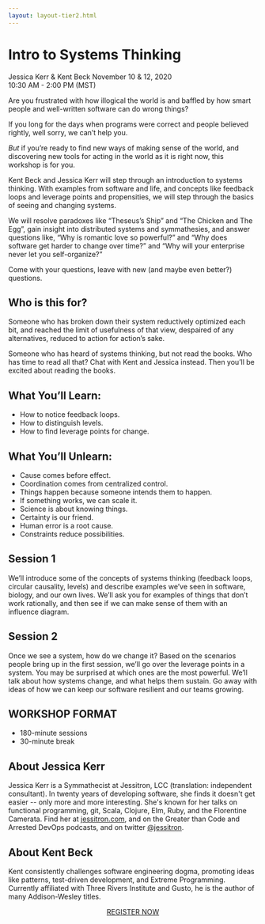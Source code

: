 ```yaml
---
layout: layout-tier2.html
---
```

<div class="container section workshop-single-page">
    <div class="row">
      <div class="col-xs-12 col-sm-2">
            <div class="speaker-container">
                <div class="co-workshop-img jessica-and-kent keep-color"></div>
                </div>
            </div>
            <div class="col-xs-12 col-sm-8 content">
                <h1>Intro to Systems Thinking</h1>
                <p><span class="speaker-name">Jessica Kerr &amp; Kent Beck</span>
                <span class="duration">November 10 &amp; 12, 2020<br>10:30 AM - 2:00 PM (MST)</span></p>
                <p>Are you frustrated with how illogical the world is and baffled by how smart people and well-written software can do wrong things?<p>
                <p>If you long for the days when programs were correct and people believed rightly, well sorry, we can’t help you.</p>
                <p><em>But</em> if you’re ready to find new ways of making sense of the world, and discovering new tools for acting in the world as it is right now, this workshop is for you.</p>
                <p>Kent Beck and Jessica Kerr will step through an introduction to systems thinking. With examples from software and life, and concepts like feedback loops and leverage points and propensities, we will step through the basics of seeing and changing systems.</p>
                <p>We will resolve paradoxes like “Theseus’s Ship” and “The Chicken and The Egg”, gain insight into distributed systems and symmathesies, and answer questions like, “Why is romantic love so powerful?” and “Why does software get harder to change over time?” and “Why will your enterprise never let you self-organize?”</p>
                <p>Come with your questions, leave with new (and maybe even better?) questions.</p>
                <h2>Who is this for?</h2>
                <p>Someone who has broken down their system reductively optimized each bit, and reached the limit of usefulness of that view, despaired of any alternatives, reduced to action for action’s sake.</p>
                <p>Someone who has heard of systems thinking, but not read the books. Who has time to read all that? Chat with Kent and Jessica instead. Then you’ll be excited about reading the books.</p>
                <h2>What You’ll Learn:</h2>
                <ul>
                    <li>How to notice feedback loops.</li>
                    <li>How to distinguish levels.</li>
                    <li>How to find leverage points for change.</li>
                </ul>
                <h2>What You’ll Unlearn:</h2>
                <ul>
                    <li>Cause comes before effect.</li>
                    <li>Coordination comes from centralized control.</li>
                    <li>Things happen because someone intends them to happen.</li>
                    <li>If something works, we can scale it.</li>
                    <li>Science is about knowing things.</li>
                    <li>Certainty is our friend.</li>
                    <li>Human error is a root cause.</li>
                    <li>Constraints reduce possibilities.</li>
                </ul>
                <h2>Session 1</h2>
                <p>We’ll introduce some of the concepts of systems thinking (feedback loops, circular causality,  levels) and describe examples we’ve seen in software, biology, and our own lives. We’ll ask you for examples of things that don’t work rationally, and then see if we can make sense of them with an influence diagram.</p>
                <h2>Session 2</h2>
                <p>Once we see a system, how do we change it? Based on the scenarios people bring up in the first session, we’ll go over the leverage points in a system. You may be surprised at which ones are the most powerful. We’ll talk about how systems change, and what helps them sustain. Go
                away with ideas of how we can keep our software resilient and our teams growing.</p>
                <h2>WORKSHOP FORMAT</h2>
                <ul>
                    <li>180-minute sessions</li>
                    <li>30-minute break</li>
                </ul>
                <h2>About Jessica Kerr</h2>
                <div class="speaker-img-in-content jessica-kerr keep-color"></div>
                <p>Jessica Kerr is a Symmathecist at Jessitron, LCC (translation: independent consultant). In twenty years of developing software, she finds it doesn't get easier -- only more and more interesting. She's known for her talks on functional programming, git, Scala, Clojure, Elm, Ruby, and the Florentine Camerata. Find her at <a href="https://jessitron.com/">jessitron.com</a>, and on the Greater than Code and Arrested DevOps podcasts, and on twitter <a href="https://twitter.com/jessitron">@jessitron</a>.</p>
                <h2>About Kent Beck</h2>
                <div class="speaker-img-in-content kent-beck keep-color"></div>
                <p>Kent consistently challenges software engineering dogma, promoting ideas like patterns, test-driven development, and Extreme Programming. Currently affiliated with Three Rivers Institute and Gusto, he is the author of many Addison-Wesley titles.</p>
                <div class="col-xs-12" align="center">
                    <a class="btn" href="https://ti.to/EDDD/explore-ddd-2020-virtual-workshops">REGISTER NOW</a>
                </div>
            </div>
        </div>
    </div>
</div>
